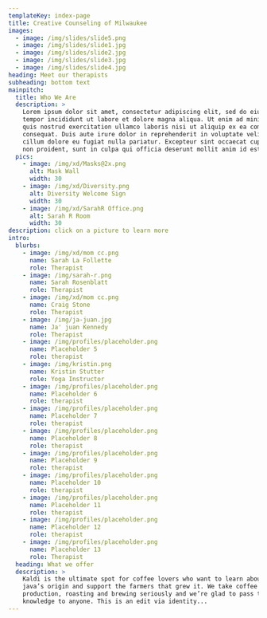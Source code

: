 ```yaml
---
templateKey: index-page
title: Creative Counseling of Milwaukee
images:
  - image: /img/slides/slide5.png
  - image: /img/slides/slide1.jpg
  - image: /img/slides/slide2.jpg
  - image: /img/slides/slide3.jpg
  - image: /img/slides/slide4.jpg
heading: Meet our therapists
subheading: bottom text
mainpitch:
  title: Who We Are
  description: >
    Lorem ipsum dolor sit amet, consectetur adipiscing elit, sed do eiusmod
    tempor incididunt ut labore et dolore magna aliqua. Ut enim ad minim veniam,
    quis nostrud exercitation ullamco laboris nisi ut aliquip ex ea commodo
    consequat. Duis aute irure dolor in reprehenderit in voluptate velit esse
    cillum dolore eu fugiat nulla pariatur. Excepteur sint occaecat cupidatat
    non proident, sunt in culpa qui officia deserunt mollit anim id est laborum.
  pics:
    - image: /img/xd/Masks@2x.png
      alt: Mask Wall
      width: 30
    - image: /img/xd/Diversity.png
      alt: Diversity Welcome Sign
      width: 30
    - image: /img/xd/SarahR Office.png
      alt: Sarah R Room
      width: 30
description: click on a picture to learn more
intro:
  blurbs:
    - image: /img/xd/mom cc.png
      name: Sarah La Follette
      role: Therapist
    - image: /img/sarah-r.png
      name: Sarah Rosenblatt
      role: Therapist
    - image: /img/xd/mom cc.png
      name: Craig Stone
      role: Therapist
    - image: /img/ja-juan.jpg
      name: Ja' juan Kennedy
      role: Therapist
    - image: /img/profiles/placeholder.png
      name: Placeholder 5
      role: therapist
    - image: /img/kristin.png
      name: Kristin Stutter
      role: Yoga Instructor
    - image: /img/profiles/placeholder.png
      name: Placeholder 6
      role: therapist
    - image: /img/profiles/placeholder.png
      name: Placeholder 7
      role: therapist
    - image: /img/profiles/placeholder.png
      name: Placeholder 8
      role: therapist
    - image: /img/profiles/placeholder.png
      name: Placeholder 9
      role: therapist
    - image: /img/profiles/placeholder.png
      name: Placeholder 10
      role: therapist
    - image: /img/profiles/placeholder.png
      name: Placeholder 11
      role: therapist
    - image: /img/profiles/placeholder.png
      name: Placeholder 12
      role: therapist
    - image: /img/profiles/placeholder.png
      name: Placeholder 13
      role: Therapist
  heading: What we offer
  description: >
    Kaldi is the ultimate spot for coffee lovers who want to learn about their
    java’s origin and support the farmers that grew it. We take coffee
    production, roasting and brewing seriously and we’re glad to pass that
    knowledge to anyone. This is an edit via identity...
---
```

